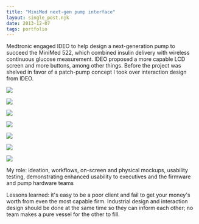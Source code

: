 ```yaml
---
title: "MiniMed next-gen pump interface"
layout: single_post.njk
date: 2013-12-07
tags: portfolio
---
```


Medtronic engaged IDEO to help design a next-generation pump to succeed the MiniMed 522, which combined insulin delivery with wireless continuous glucose measurement. IDEO proposed a more capable LCD screen and more buttons, among other things. Before the project was shelved in favor of a patch-pump concept I took over interaction design from IDEO.

![](images/1_status.gif)

![](images/2_main.gif)

![](images/3_changing_settings_3.gif)

![](images/3hr.gif)

![](images/4_setting_bolus.gif)

![](images/5_delivering_bolus.gif)

![](images/6_alarm.gif)

My role: ideation, workflows, on-screen and physical mockups, usability testing, demonstrating enhanced usability to executives and the firmware and pump hardware teams

Lessons learned: it's easy to be a poor client and fail to get your money's worth from even the most capable firm. Industrial design and interaction design should be done at the same time so they can inform each other; no team makes a pure vessel for the other to fill.

